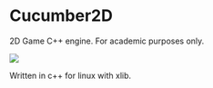 # Cucumber2D
2D Game C++ engine. For academic purposes only.

<img src="http://bembu.com/wp-content/uploads/2014/12/cucumber.jpg"/>

Written in c++ for linux with xlib.
